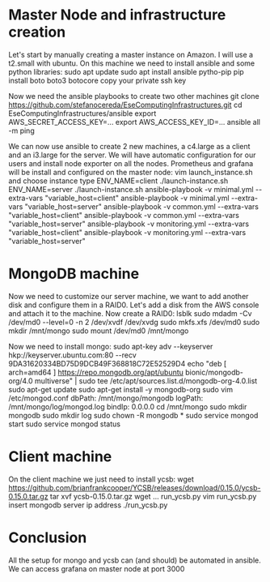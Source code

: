 # Master Node and infrastructure creation
Let's start by manually creating a master instance on Amazon.
I will use a t2.small with ubuntu.
On this machine we need to install ansible and some python libraries:
sudo apt update
sudo apt install ansible pytho-pip
pip install boto boto3 botocore
copy your private ssh key

Now we need the ansible playbooks to create two other machines
git clone https://github.com/stefanocereda/EseComputingInfrastructures.git
cd EseComputingInfrastructures/ansible
export AWS_SECRET_ACCESS_KEY=...
export AWS_ACCESS_KEY_ID=...
ansible all -m ping

We can now use ansible to create 2 new machines, a c4.large as a client and an i3.large for the server. We will have automatic configuration for our users and install node exporter on all the nodes. Prometheus and grafana will be install and configured on the master node:
vim launch_instance.sh and choose instance type
ENV_NAME=client ./launch-instance.sh
ENV_NAME=server ./launch-instance.sh
ansible-playbook -v minimal.yml --extra-vars "variable_host=client"
ansible-playbook -v minimal.yml --extra-vars "variable_host=server"
ansible-playbook -v common.yml --extra-vars "variable_host=client"
ansible-playbook -v common.yml --extra-vars "variable_host=server"
ansible-playbook -v monitoring.yml --extra-vars "variable_host=client"
ansible-playbook -v monitoring.yml --extra-vars "variable_host=server"


# MongoDB machine
Now we need to customize our server machine, we want to add another disk and configure them in a RAID0.
Let's add a disk from the AWS console and attach it to the machine.
Now create a RAID0:
lsblk
sudo mdadm -Cv /dev/md0 --level=0 -n 2 /dev/xvdf /dev/xvdg
sudo mkfs.xfs /dev/md0
sudo mkdir /mnt/mongo
sudo mount /dev/md0 /mnt/mongo

Now we need to install mongo:
sudo apt-key adv --keyserver hkp://keyserver.ubuntu.com:80 --recv 9DA31620334BD75D9DCB49F368818C72E52529D4
echo "deb [ arch=amd64 ] https://repo.mongodb.org/apt/ubuntu bionic/mongodb-org/4.0 multiverse" | sudo tee /etc/apt/sources.list.d/mongodb-org-4.0.list
sudo apt-get update
sudo apt-get install -y mongodb-org
sudo vim /etc/mongod.conf
	dbPath: /mnt/mongo/mongodb
	logPath: /mnt/mongo/log/mongod.log
	bindIp: 0.0.0.0
cd /mnt/mongo
sudo mkdir mongodb
sudo mkdir log
sudo chown -R mongodb *
sudo service mongod start
sudo service mongod status

# Client machine
On the client machine we just need to install ycsb:
wget https://github.com/brianfrankcooper/YCSB/releases/download/0.15.0/ycsb-0.15.0.tar.gz
tar xvf ycsb-0.15.0.tar.gz
wget ... run_ycsb.py
vim run_ycsb.py
	insert mongodb server ip address
./run_ycsb.py


# Conclusion
All the setup for mongo and ycsb can (and should) be automated in ansible.
We can access grafana on master node at port 3000

